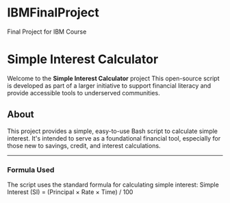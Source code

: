 # IBMFinalProject
Final Project for IBM Course
# Simple Interest Calculator

Welcome to the **Simple Interest Calculator** project
This open-source script is developed as part of a larger initiative to support financial literacy and provide accessible tools to underserved communities.

## About

This project provides a simple, easy-to-use Bash script to calculate simple interest. It's intended to serve as a foundational financial tool, especially for those new to savings, credit, and interest calculations.

---

###  Formula Used

The script uses the standard formula for calculating simple interest:
Simple Interest (SI) = (Principal × Rate × Time) / 100

